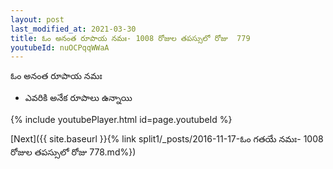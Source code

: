```yaml
---
layout: post
last_modified_at: 2021-03-30
title: ఓం అనంత రూపాయ నమః- 1008 రోజుల తపస్సులో రోజు  779
youtubeId: nuOCPqqWWaA
---
```

 
 
 ఓం అనంత రూపాయ నమః  
 
 -  ఎవరికి అనేక రూపాలు ఉన్నాయి 
 
  
 
  
 
 
 
 
 
 


{% include youtubePlayer.html id=page.youtubeId %}
 
[Next]({{ site.baseurl }}{% link  split1/_posts/2016-11-17-ఓం గతయే నమః- 1008 రోజుల తపస్సులో రోజు  778.md%})
 
